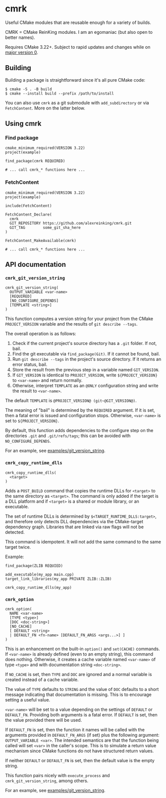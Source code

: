 # cmrk 

Useful CMake modules that are reusable enough for a variety of builds.

CMRK = CMake ReinKing modules. I am an egomaniac (but also open to better names).

Requires CMake 3.22+. Subject to rapid updates and changes while on [major version 0](https://semver.org/#spec-item-4).

## Building

Building a package is straightforward since it's all pure CMake code:

```
$ cmake -S . -B build
$ cmake --install build --prefix /path/to/install
```

You can also use `cmrk` as a git submodule with `add_subdirectory` or via
`FetchContent`. More on the latter below.

## Using cmrk

### Find package

```
cmake_minimum_required(VERSION 3.22)
project(example)

find_package(cmrk REQUIRED)

# ... call cmrk_* functions here ...
```

### FetchContent

```
cmake_minimum_required(VERSION 3.22)
project(example)

include(FetchContent)

FetchContent_Declare(
  cmrk
  GIT_REPOSITORY https://github.com/alexreinking/cmrk.git
  GIT_TAG        some_git_sha_here
)

FetchContent_MakeAvailable(cmrk)

# ... call cmrk_* functions here ...
```

## API documentation

### `cmrk_git_version_string`

```
cmrk_git_version_string(
  OUTPUT_VARIABLE <var-name>
  [REQUIRED]
  [NO_CONFIGURE_DEPENDS]
  [TEMPLATE <string>]
)
```

This function computes a version string for your project from the CMake
`PROJECT_VERSION` variable and the results of `git describe --tags`.

The overall operation is as follows:

1. Check if the current project's source directory has a `.git` folder. If not, bail.
2. Find the git executable via `find_package(Git)`. If it cannot be found, bail.
3. Run `git describe --tags` in the project's source directory. If it returns an error status, bail.
4. Store the result from the previous step in a variable named `GIT_VERSION`.
5. If `GIT_VERSION` is identical to `PROJECT_VERSION`, write `${PROJECT_VERSION}` to `<var-name>` and return normally.
6. Otherwise, interpret `TEMPLATE` as an `@ONLY` configuration string and write the result to `<var-name>`.

The default `TEMPLATE` is `@PROJECT_VERSION@ (git~@GIT_VERSION@)`.

The meaning of "bail" is determined by the `REQUIRED` argument. If it is set,
then a fatal error is issued and configuration stops. Otherwise, `<var-name>`
is set to `${PROJECT_VERSION}`.

By default, this function adds dependencies to the configure step on the
directories `.git` and `.git/refs/tags`; this can be avoided with
`NO_CONFIGURE_DEPENDS`.

For an example, see [examples/git_version_string](./examples/git_version_string).

### `cmrk_copy_runtime_dlls`

```
cmrk_copy_runtime_dlls(
  <target>
)
```

Adds a `POST_BUILD` command that copies the runtime DLLs for `<target>` to the
same directory as `<target>`. The command is only added if the target is a DLL
platform and if `<target>` is a shared or module library, or an executable.

The set of runtime DLLs is determined by `$<TARGET_RUNTIME_DLLS:target>`, and
therefore only detects DLL dependencies via the CMake-target dependency graph.
Libraries that are linked via raw flags will not be detected.

This command is idempotent. It will not add the same command to the same target
twice.

Example:

```
find_package(ZLIB REQUIED)

add_executable(my_app main.cpp)
target_link_libraries(my_app PRIVATE ZLIB::ZLIB)

cmrk_copy_runtime_dlls(my_app)
```

### `cmrk_option`

```
cmrk_option(
  NAME <var-name>
  [TYPE <type>]
  [DOC <doc-string>]
  [NO_CACHE]
  [ DEFAULT <string>
  | DEFAULT_FN <fn-name> [DEFAULT_FN_ARGS <args...>] ]
)
```

This is an enhancement on the built-in `option()` and `set(CACHE)` commands.
If `<var-name>` is already defined (even to an empty string), this command
does nothing. Otherwise, it creates a cache variable named `<var-name>` of
type `<type>` and with documentation string `<doc-string>`.

If `NO_CACHE` is set, then `TYPE` and `DOC` are ignored and a normal variable
is created instead of a cache variable.

The value of `TYPE` defaults to `STRING` and the value of `DOC` defaults to a
short message indicating that documentation is missing. This is to encourage
setting a useful value.

`<var-name>` will be set to a value depending on the settings of `DEFAULT` or
`DEFAULT_FN`. Providing both arguments is a fatal error. If `DEFAULT` is set,
then the value provided there will be used.

If `DEFAULT_FN` is set, then the function it names will be called with the
arguments provided in `DEFAULT_FN_ARGS` (if set) plus the following argument:
`OUTPUT_VARIABLE <var>`. The intended semantics are that the function being
called will set `<var>` in the caller's scope. This is to simulate a return
value mechanism since CMake functions do not have structured return values.

If neither `DEFAULT` or `DEFAULT_FN` is set, then the default value is the
empty string.

This function pairs nicely with `execute_process` and `cmrk_git_version_string`,
among others.

For an example, see [examples/git_version_string](./examples/git_version_string).
